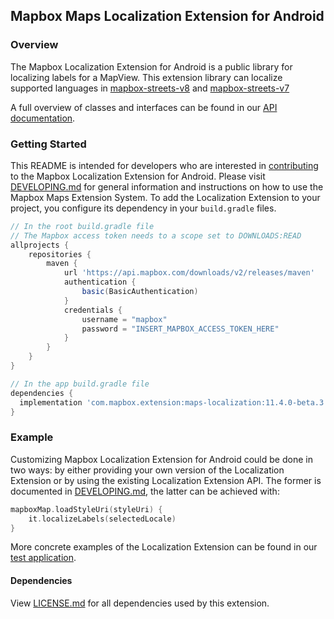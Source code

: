 ## Mapbox Maps Localization Extension for Android

### Overview

The Mapbox Localization Extension for Android is a public library for localizing labels for a MapView.
This extension library can localize supported languages in [mapbox-streets-v8](https://docs.mapbox.com/vector-tiles/reference/mapbox-streets-v8/#common-fields) and [mapbox-streets-v7](https://docs.mapbox.com/vector-tiles/reference/mapbox-streets-v7/#name-fields)

A full overview of classes and interfaces can be found in our [API documentation](https://docs.mapbox.com/android/beta/maps/api-reference/).

### Getting Started

This README is intended for developers who are interested in [contributing](https://github.com/mapbox/mapbox-maps-android/blob/master/CONTRIBUTING.md) to the Mapbox Localization Extension for Android. Please visit [DEVELOPING.md](https://github.com/mapbox/mapbox-maps-android/blob/master/DEVELOPING.md) for general information and instructions on how to use the Mapbox Maps Extension System. To add the Localization Extension to your project, you configure its dependency in your `build.gradle` files.

```groovy
// In the root build.gradle file
// The Mapbox access token needs to a scope set to DOWNLOADS:READ
allprojects {
    repositories {
        maven {
            url 'https://api.mapbox.com/downloads/v2/releases/maven'
            authentication {
                basic(BasicAuthentication)
            }
            credentials {
                username = "mapbox"
                password = "INSERT_MAPBOX_ACCESS_TOKEN_HERE"
            }
        }
    }
}

// In the app build.gradle file
dependencies {
  implementation 'com.mapbox.extension:maps-localization:11.4.0-beta.3'
}
```

### Example

Customizing Mapbox Localization Extension for Android could be done in two ways: by either providing your own version of the Localization Extension or by using the existing Localization Extension API. The former is documented in [DEVELOPING.md](https://github.com/mapbox/mapbox-maps-android/blob/master/DEVELOPING.md), the latter can be achieved with:

```kotlin
mapboxMap.loadStyleUri(styleUri) {
    it.localizeLabels(selectedLocale)
}
```

More concrete examples of the Localization Extension can be found in our [test application](https://github.com/mapbox/mapbox-maps-android/tree/master/app/src/main/java/com/mapbox/maps/testapp).

#### Dependencies

View [LICENSE.md](LICENSE.md) for all dependencies used by this extension.
